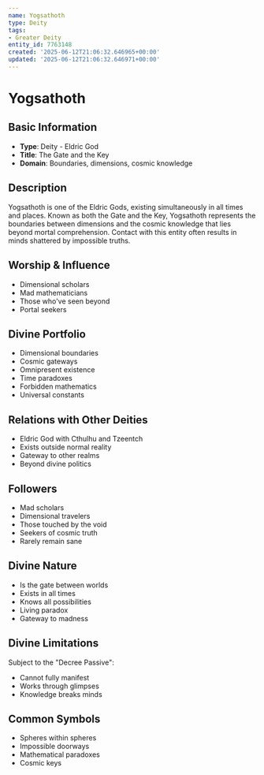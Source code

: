 ```yaml
---
name: Yogsathoth
type: Deity
tags:
- Greater Deity
entity_id: 7763148
created: '2025-06-12T21:06:32.646965+00:00'
updated: '2025-06-12T21:06:32.646971+00:00'
---
```


# Yogsathoth

## Basic Information
- **Type**: Deity - Eldric God
- **Title**: The Gate and the Key
- **Domain**: Boundaries, dimensions, cosmic knowledge

## Description
Yogsathoth is one of the Eldric Gods, existing simultaneously in all times and places. Known as both the Gate and the Key, Yogsathoth represents the boundaries between dimensions and the cosmic knowledge that lies beyond mortal comprehension. Contact with this entity often results in minds shattered by impossible truths.

## Worship & Influence
- Dimensional scholars
- Mad mathematicians
- Those who've seen beyond
- Portal seekers

## Divine Portfolio
- Dimensional boundaries
- Cosmic gateways
- Omnipresent existence
- Time paradoxes
- Forbidden mathematics
- Universal constants

## Relations with Other Deities
- Eldric God with Cthulhu and Tzeentch
- Exists outside normal reality
- Gateway to other realms
- Beyond divine politics

## Followers
- Mad scholars
- Dimensional travelers
- Those touched by the void
- Seekers of cosmic truth
- Rarely remain sane

## Divine Nature
- Is the gate between worlds
- Exists in all times
- Knows all possibilities
- Living paradox
- Gateway to madness

## Divine Limitations
Subject to the "Decree Passive":
- Cannot fully manifest
- Works through glimpses
- Knowledge breaks minds

## Common Symbols
- Spheres within spheres
- Impossible doorways
- Mathematical paradoxes
- Cosmic keys